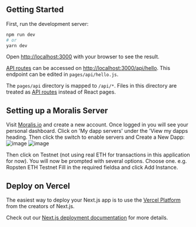 ## Getting Started

First, run the development server:

```bash
npm run dev
# or
yarn dev
```

Open [http://localhost:3000](http://localhost:3000) with your browser to see the result.

[API routes](https://nextjs.org/docs/api-routes/introduction) can be accessed on [http://localhost:3000/api/hello](http://localhost:3000/api/hello). This endpoint can be edited in `pages/api/hello.js`.

The `pages/api` directory is mapped to `/api/*`. Files in this directory are treated as [API routes](https://nextjs.org/docs/api-routes/introduction) instead of React pages.

## Setting up a Moralis Server

Visit [Moralis.io](moralis.io) and create a new account. Once logged in you will see your personal dashboard. Click on 'My dapp servers' under the 'View my dapps heading. Then click the switch to enable servers and Create a New Dapp:
![image](https://user-images.githubusercontent.com/13429166/189545189-ace609d6-8c19-4500-9a64-ecb80fae2c4b.png)
![image](https://user-images.githubusercontent.com/13429166/189545219-1651eb98-cac6-4914-b733-5cc32983f9de.png)

Then click on Testnet (not using real ETH for transactions in this application for now). You will now be prompted with several options. Choose one. e.g. Ropsten ETH Testnet
Fill in the required fieldsa and click Add Instance.

## Deploy on Vercel

The easiest way to deploy your Next.js app is to use the [Vercel Platform](https://vercel.com/new?utm_medium=default-template&filter=next.js&utm_source=create-next-app&utm_campaign=create-next-app-readme) from the creators of Next.js.

Check out our [Next.js deployment documentation](https://nextjs.org/docs/deployment) for more details.
